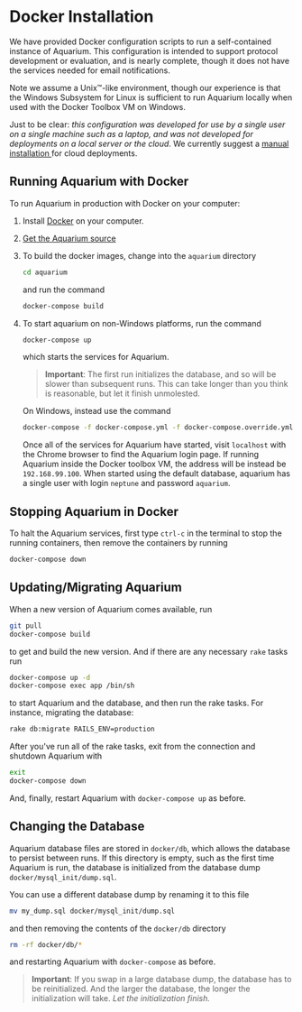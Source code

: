 # Docker Installation

We have provided Docker configuration scripts to run a self-contained instance of Aquarium.
This configuration is intended to support protocol development or evaluation, and is nearly complete, though it does not have the services needed for email notifications.

Note we assume a Unix&trade;-like environment, though our experience is that the Windows Subsystem for Linux is sufficient to run Aquarium locally when used with the Docker Toolbox VM on Windows.

Just to be clear: _this configuration was developed for use by a single user on a single machine such as a laptop, and was not developed for deployments on a local server or the cloud_.
We currently suggest a
<a href="#" onclick="select('Getting Started','Manual Installation')">
manual installation
</a>
for cloud deployments.

## Running Aquarium with Docker

To run Aquarium in production with Docker on your computer:

1.  Install [Docker](https://www.docker.com/get-started) on your computer.

2.  <a href="#" onclick="select('Getting Started','Getting Aquarium')">
    Get the Aquarium source
    </a>

3.  To build the docker images, change into the `aquarium` directory

    ```bash
    cd aquarium
    ```

    and run the command

    ```bash
    docker-compose build
    ```

4.  To start aquarium on non-Windows platforms, run the command

    ```bash
    docker-compose up
    ```

    which starts the services for Aquarium.

    > **Important**:
    > The first run initializes the database, and so will be slower than subsequent runs.
    > This can take longer than you think is reasonable, but let it finish unmolested.

    On Windows, instead use the command

    ```bash
    docker-compose -f docker-compose.yml -f docker-compose.override.yml -f docker-compose.windows.yml up
    ```

    Once all of the services for Aquarium have started, visit `localhost` with the Chrome browser to find the Aquarium login page.
    If running Aquarium inside the Docker toolbox VM, the address will be instead be `192.168.99.100`.
    When started using the default database, aquarium has a single user with login `neptune` and password `aquarium`.

## Stopping Aquarium in Docker

To halt the Aquarium services, first type `ctrl-c` in the terminal to stop the running containers, then remove the containers by running

```bash
docker-compose down
```

## Updating/Migrating Aquarium

When a new version of Aquarium comes available, run

```bash
git pull
docker-compose build
```

to get and build the new version.
And if there are any necessary `rake` tasks run

```bash
docker-compose up -d
docker-compose exec app /bin/sh
```

to start Aquarium and the database, and then run the rake tasks.
For instance, migrating the database:

```bash
rake db:migrate RAILS_ENV=production
```

After you've run all of the rake tasks, exit from the connection and shutdown Aquarium with

```bash
exit
docker-compose down
```

And, finally, restart Aquarium with `docker-compose up` as before.

## Changing the Database

Aquarium database files are stored in `docker/db`, which allows the database to persist between runs.
If this directory is empty, such as the first time Aquarium is run, the database is initialized from the database dump `docker/mysql_init/dump.sql`.

You can use a different database dump by renaming it to this file

```bash
mv my_dump.sql docker/mysql_init/dump.sql
```

and then removing the contents of the `docker/db` directory

```bash
rm -rf docker/db/*
```

and restarting Aquarium with `docker-compose` as before.

> **Important**: If you swap in a large database dump, the database has to be reinitialized.
> And the larger the database, the longer the initialization will take.
> _Let the initialization finish._